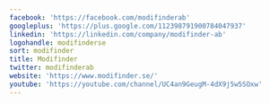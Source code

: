 ```yaml
---
facebook: 'https://facebook.com/modifinderab'
googleplus: 'https://plus.google.com/112398791900784047937'
linkedin: 'https://linkedin.com/company/modifinder-ab'
logohandle: modifinderse
sort: modifinder
title: Modifinder
twitter: modifinderab
website: 'https://www.modifinder.se/'
youtube: 'https://youtube.com/channel/UC4an9GeugM-4dX9j5w5SOxw'
---
```

